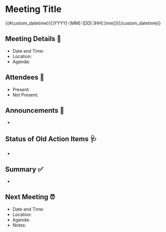 # Meeting Title
{{#custom_datetime}}[]YYYY[-]MM[-]DD[ ]HH[:]mm[]{{/custom_datetime}}

## Meeting Details 📝
- Date and Time:
- Location:
- Agenda:

## Attendees 👀
-  Present: 
-  Not Present: 

## Announcements 📢
-

## Status of Old Action Items 🩺
- 

## Summary ✅
-

## Next Meeting ⏰
- Date and Time:
- Location:
- Agenda:
- Notes:
 
